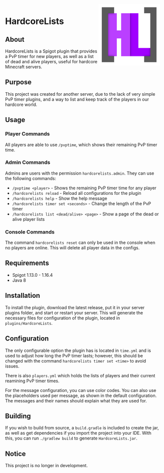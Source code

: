 <img src="img/Logo.png" alt="Logo" title="Logo" align="right" width="200" height="200" />

# HardcoreLists

## About
HardcoreLists is a Spigot plugin that provides a PvP timer for new players, as well as a list of dead and alive players, useful for hardcore Minecraft servers.

## Purpose
This project was created for another server, due to the lack of very simple PvP timer plugins, and a way to list and keep track of the players in our hardcore world.

## Usage

### Player Commands
All players are able to use `/pvptime`, which shows their remaining PvP timer time.

### Admin Commands
Admins are users with the permission `hardcorelists.admin`. They can use the following commands:
- `/pvptime <player>` - Shows the remaining PvP timer time for any player
- `/hardcorelists reload` - Reload all configurations for the plugin
- `/hardcorelists help` - Show the help message
- `/hardcorelists timer set <seconds>` - Change the length of the PvP timer
- `/hardcorelists list <dead/alive> <page>` - Show a page of the dead or alive player lists

### Console Commands
The command `hardcorelists reset` can only be used in the console when no players are online. This will delete all player data in the configs.

## Requirements
- Spigot 1.13.0 - 1.16.4
- Java 8

## Installation
To install the plugin, download the latest release, put it in your server plugins folder, and start or restart your server. This will generate the necessary files for configuration of the plugin, located in `plugins/HardcoreLists`.

## Configuration
The only configurable option the plugin has is located in `time.yml` and is used to adjust how long the PvP timer lasts; however, this should be changed with the command `hardcorelists timer set <time>` to avoid issues. 

There is also `players.yml` which holds the lists of players and their current reamining PvP timer times.

For the message configuration, you can use color codes. You can also use the placeholders used per message, as shown in the default configuration. The messages and their names should explain what they are used for.

## Building
If you wish to build from source, a `build.gradle` is included to create the jar, as well as get dependencies if you import the project into your IDE. With this, you can run `./gradlew build` to generate `HardcoreLists.jar`.

## Notice
This project is no longer in development.